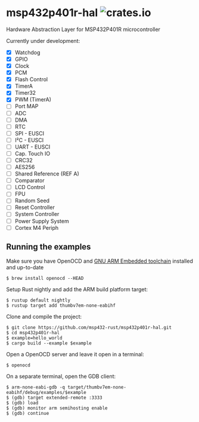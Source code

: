 # msp432p401r-hal ![crates.io](https://img.shields.io/crates/v/msp432p401r-hal.svg)

Hardware Abstraction Layer for MSP432P401R microcontroller

Currently under development:
- [X] Watchdog
- [X] GPIO
- [X] Clock
- [X] PCM
- [X] Flash Control
- [X] TimerA
- [X] Timer32
- [X] PWM (TimerA)
- [ ] Port MAP
- [ ] ADC
- [ ] DMA
- [ ] RTC
- [ ] SPI - EUSCI
- [ ] I²C - EUSCI
- [ ] UART - EUSCI
- [ ] Cap. Touch IO
- [ ] CRC32
- [ ] AES256
- [ ] Shared Reference (REF A)
- [ ] Comparator
- [ ] LCD Control
- [ ] FPU
- [ ] Random Seed
- [ ] Reset Controller
- [ ] System Controller
- [ ] Power Supply System
- [ ] Cortex M4 Periph 

## Running the examples

Make sure you have OpenOCD and [GNU ARM Embedded toolchain](https://developer.arm.com/tools-and-software/open-source-software/developer-tools/gnu-toolchain/gnu-rm/downloads) installed and up-to-date

```shell
$ brew install openocd --HEAD
```

Setup Rust nightly and add the ARM build platform target:

```shell
$ rustup default nightly
$ rustup target add thumbv7em-none-eabihf
```

Clone and compile the project:

```shell
$ git clone https://github.com/msp432-rust/msp432p401r-hal.git
$ cd msp432p401r-hal
$ example=hello_world
$ cargo build --example $example
```

Open a OpenOCD server and leave it open in a terminal:

```shell
$ openocd
```

On a separate terminal, open the GDB client:

```shell
$ arm-none-eabi-gdb -q target/thumbv7em-none-eabihf/debug/examples/$example
$ (gdb) target extended-remote :3333
$ (gdb) load
$ (gdb) monitor arm semihosting enable
$ (gdb) continue
```
